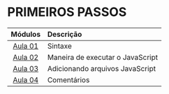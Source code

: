 # PRIMEIROS PASSOS

|       Módulos        | Descrição                        |
| :------------------: | :------------------------------- |
| [Aula 01](./aula01)  | Sintaxe                          |
| [Aula 02](./aula02/) | Maneira de executar o JavaScript |
| [Aula 03](./aula03)  | Adicionando arquivos JavaScript  |
| [Aula 04](./aula04)  | Comentários                      |
